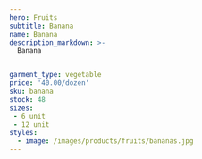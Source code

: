 ```yaml
---
hero: Fruits
subtitle: Banana
name: Banana
description_markdown: >-
  Banana


garment_type: vegetable
price: '40.00/dozen'
sku: banana
stock: 48
sizes:
 - 6 unit
 - 12 unit
styles:
  - image: /images/products/fruits/bananas.jpg
---
```

